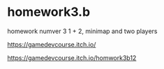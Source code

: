 # homework3.b
homework numver 3 1 + 2, minimap and two players

https://gamedevcourse.itch.io/

https://gamedevcourse.itch.io/homwork3b12
